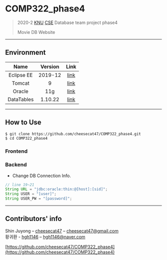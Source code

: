 # COMP322_phase4
> 2020-2 [KNU][knu] [CSE][knucse] Database team project phase4
>
> Movie DB Website

---

## Environment
Name | Version | Link  
:---: | :---: | :---:  
Eclipse EE | 2019-12 | [link](https://www.eclipse.org/downloads/packages/release/kepler/sr2/eclipse-ide-java-ee-developers)
Tomcat | 9 | [link](https://tomcat.apache.org/download-90.cgi)  
Oracle | 11g | [link](https://hub.docker.com/repository/docker/cheesecat47/comp322_phase4)  
DataTables | 1.10.22 | [link](https://datatables.net/)

---

## How to Use
```bash
$ git clone https://github.com/cheesecat47/COMP322_phase4.git
$ cd COMP322_phase4
```

### Frontend  
 

### Backend  
* Change DB Connection Info.
```Java
// line 19~21
String URL = "jdbc:oracle:thin:@[host]:[sid]";
String USER = "[user]";
String USER_PW = "[password]";
```

---

## Contributors' info
  
Shin Juyong – [cheesecat47](https://github.com/cheesecat47) – cheesecat47@gmail.com  
황귀환 - [hgh1146](https://github.com/hgh1146) – hgh1146@naver.com  

[https://github.com/cheesecat47/COMP322_phase4](https://github.com/cheesecat47/COMP322_phase4)  

[knu]: http://www.knu.ac.kr/
[knucse]: http://computer.knu.ac.kr/
[Docker]: https://docs.docker.com/engine/install/
[Docker-compse]: https://docs.docker.com/compose/install/